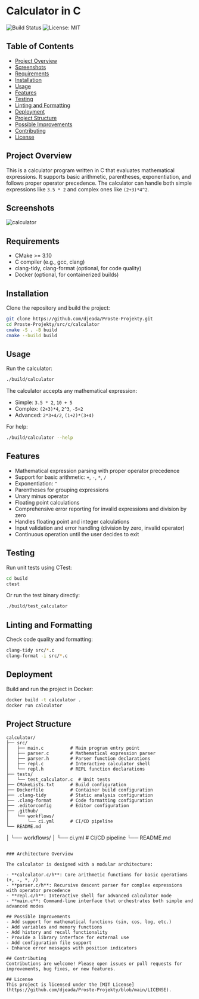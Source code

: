 # Calculator in C

![Build Status](https://github.com/djeada/Proste-Projekty/actions/workflows/ci.yml/badge.svg)
![License: MIT](https://img.shields.io/badge/License-MIT-yellow.svg)

## Table of Contents
- [Project Overview](#project-overview)
- [Screenshots](#screenshots)
- [Requirements](#requirements)
- [Installation](#installation)
- [Usage](#usage)
- [Features](#features)
- [Testing](#testing)
- [Linting and Formatting](#linting-and-formatting)
- [Deployment](#deployment)
- [Project Structure](#project-structure)
- [Possible Improvements](#possible-improvements)
- [Contributing](#contributing)
- [License](#license)

## Project Overview
This is a calculator program written in C that evaluates mathematical expressions. It supports basic arithmetic, parentheses, exponentiation, and follows proper operator precedence. The calculator can handle both simple expressions like `3.5 * 2` and complex ones like `(2+3)*4^2`.

## Screenshots
![calculator](https://github.com/djeada/Proste-Projekty/assets/37275728/e62d057f-bb26-4409-8664-83e7323e1d86)

## Requirements
- CMake >= 3.10
- C compiler (e.g., gcc, clang)
- clang-tidy, clang-format (optional, for code quality)
- Docker (optional, for containerized builds)

## Installation
Clone the repository and build the project:
```sh
git clone https://github.com/djeada/Proste-Projekty.git
cd Proste-Projekty/src/c/calculator
cmake -S . -B build
cmake --build build
```

## Usage

Run the calculator:
```sh
./build/calculator
```

The calculator accepts any mathematical expression:
- Simple: `3.5 * 2`, `10 + 5`
- Complex: `(2+3)*4`, `2^3`, `-5+2`
- Advanced: `2*3+4/2`, `(1+2)*(3+4)`

For help:
```sh
./build/calculator --help
```

## Features

- Mathematical expression parsing with proper operator precedence
- Support for basic arithmetic: `+`, `-`, `*`, `/`
- Exponentiation: `^`
- Parentheses for grouping expressions
- Unary minus operator
- Floating point calculations
- Comprehensive error reporting for invalid expressions and division by zero
- Handles floating point and integer calculations
- Input validation and error handling (division by zero, invalid operator)
- Continuous operation until the user decides to exit

## Testing
Run unit tests using CTest:
```sh
cd build
ctest
```
Or run the test binary directly:
```sh
./build/test_calculator
```

## Linting and Formatting
Check code quality and formatting:
```sh
clang-tidy src/*.c
clang-format -i src/*.c
```

## Deployment
Build and run the project in Docker:
```sh
docker build -t calculator .
docker run calculator
```

## Project Structure
```
calculator/
├── src/
│   ├── main.c          # Main program entry point
│   ├── parser.c        # Mathematical expression parser
│   ├── parser.h        # Parser function declarations
│   ├── repl.c          # Interactive calculator shell
│   └── repl.h          # REPL function declarations
├── tests/
│   └── test_calculator.c  # Unit tests
├── CMakeLists.txt      # Build configuration
├── Dockerfile          # Container build configuration
├── .clang-tidy         # Static analysis configuration
├── .clang-format       # Code formatting configuration
├── .editorconfig       # Editor configuration
├── .github/
│   └── workflows/
│       └── ci.yml      # CI/CD pipeline
└── README.md
```
│   └── workflows/
│       └── ci.yml      # CI/CD pipeline
└── README.md
```

### Architecture Overview

The calculator is designed with a modular architecture:

- **calculator.c/h**: Core arithmetic functions for basic operations (+, -, *, /)
- **parser.c/h**: Recursive descent parser for complex expressions with operator precedence
- **repl.c/h**: Interactive shell for advanced calculator mode
- **main.c**: Command-line interface that orchestrates both simple and advanced modes

## Possible Improvements
- Add support for mathematical functions (sin, cos, log, etc.)
- Add variables and memory functions
- Add history and recall functionality
- Provide a library interface for external use
- Add configuration file support
- Enhance error messages with position indicators

## Contributing
Contributions are welcome! Please open issues or pull requests for improvements, bug fixes, or new features.

## License
This project is licensed under the [MIT License](https://github.com/djeada/Proste-Projekty/blob/main/LICENSE).

